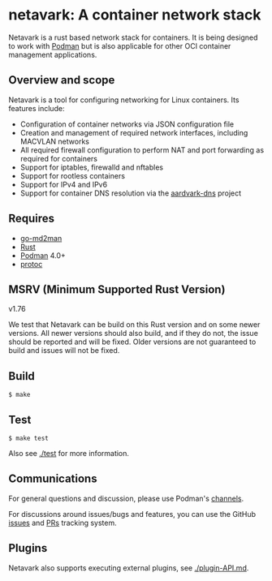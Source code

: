 # netavark: A container network stack

Netavark is a rust based network stack for containers.  It is being designed
to work with [Podman](https://github.com/containers/podman) but is also applicable
for other OCI container management applications.

## Overview and scope

Netavark is a tool for configuring networking for Linux containers. Its features include:
* Configuration of container networks via JSON configuration file
* Creation and management of required network interfaces, including MACVLAN networks
* All required firewall configuration to perform NAT and port forwarding as required for containers
* Support for iptables, firewalld and nftables
* Support for rootless containers
* Support for IPv4 and IPv6
* Support for container DNS resolution via the [aardvark-dns](https://github.com/containers/aardvark-dns) project

## Requires

- [go-md2man](https://github.com/cpuguy83/go-md2man)
- [Rust](https://www.rust-lang.org/tools/install)
- [Podman](https://podman.io/docs) 4.0+
- [protoc](https://grpc.io/docs/protoc-installation/)

## MSRV (Minimum Supported Rust Version)

v1.76

We test that Netavark can be build on this Rust version and on some newer versions.
All newer versions should also build, and if they do not, the issue should be
reported and will be fixed. Older versions are not guaranteed to build and issues
will not be fixed.

## Build

```console
$ make
```
## Test
```console
$ make test
```
Also see [./test](./test/README.md) for more information.

## Communications

For general questions and discussion, please use Podman's
[channels](https://podman.io/community/).

For discussions around issues/bugs and features, you can use the GitHub
[issues](https://github.com/containers/netavark/issues)
and [PRs](https://github.com/containers/netavark/pulls) tracking system.

## Plugins

Netavark also supports executing external plugins, see [./plugin-API.md](./plugin-API.md).
